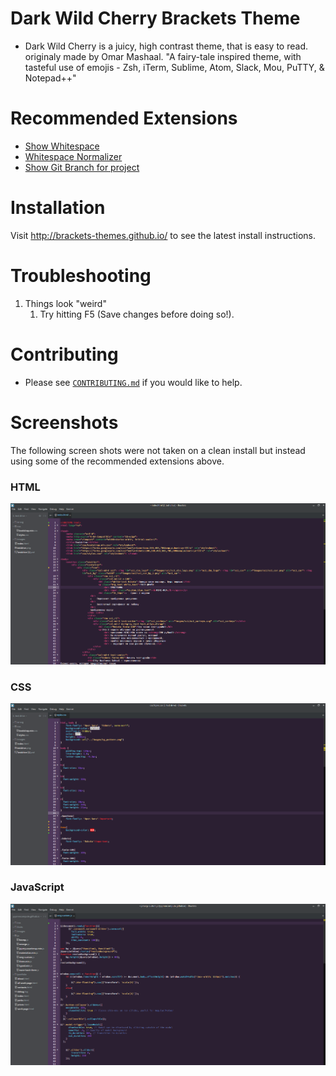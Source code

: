 # Dark Wild Cherry Brackets Theme

* Dark Wild Cherry is a juicy, high contrast theme, that is easy to read. originaly made by Omar Mashaal. "A fairy-tale inspired theme, with tasteful use of emojis - Zsh, iTerm, Sublime, Atom, Slack, Mou, PuTTY, & Notepad++"


# Recommended Extensions


* [Show Whitespace](https://github.com/DennisKehrig/brackets-show-whitespace)
* [Whitespace Normalizer](https://github.com/dsbonev/whitespace-normalizer)
* [Show Git Branch for project](https://github.com/couzteau/brackets-git-info)

# Installation

Visit http://brackets-themes.github.io/ to see the latest install instructions.


# Troubleshooting

1. Things look "weird"
    1. Try hitting F5 (Save changes before doing so!).


# Contributing

* Please see [`CONTRIBUTING.md`](CONTRIBUTING.md) if you would like to help.

# Screenshots

The following screen shots were not taken on a clean install but instead using some of the recommended extensions above.

### HTML
![DarkWildCherry html](ss/dwc-html.PNG)

### CSS
![DarkWildCherry css](ss/dwc-css.PNG)

### JavaScript
![DarkWildCherry js](ss/dwc-js.PNG)
